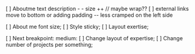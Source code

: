 [ ] Aboutme text description - - size ++ // maybe wrap??
[ ] external links move to bottom or adding padding  -- less cramped on the left side

[ ] About me font size;
[ ] Style sticky;
[ ] Layout exertise;


[ ] Next breakpoint: medium:
[ ] Change layout of expertise;
[ ] Change number of projects per something;